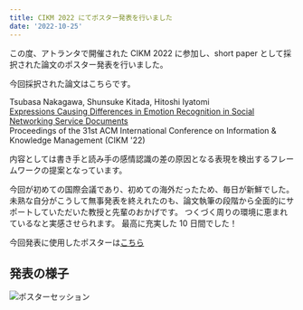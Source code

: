 ```yaml
---
title: CIKM 2022 にてポスター発表を行いました
date: '2022-10-25'
---
```


この度、アトランタで開催された CIKM 2022 に参加し、short paper として採択された論文のポスター発表を行いました。

今回採択された論文はこちらです。

Tsubasa Nakagawa, Shunsuke Kitada, Hitoshi Iyatomi  
[Expressions Causing Differences in Emotion Recognition in Social Networking Service Documents](https://doi.org/10.1145/3511808.3557599)  
Proceedings of the 31st ACM International Conference on Information & Knowledge Management (CIKM '22)

内容としては書き手と読み手の感情認識の差の原因となる表現を検出するフレームワークの提案となっています。

今回が初めての国際会議であり、初めての海外だったため、毎日が新鮮でした。
未熟な自分がこうして無事発表を終えれたのも、論文執筆の段階から全面的にサポートしていただいた教授と先輩のおかげです。
つくづく周りの環境に恵まれているなと実感させられます。
最高に充実した 10 日間でした！

今回発表に使用したポスターは[こちら](/posts/attended-cikm-2022/poster.pdf)

## 発表の様子

![ポスターセッション](/posts/attended-cikm-2022/poster_session.jpg)
